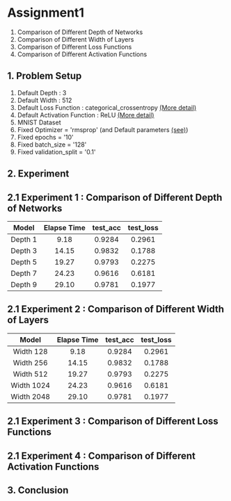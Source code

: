 # Assignment1

1. Comparison of Different Depth of Networks
2. Comparison of Different Width of Layers
3. Comparison of Different Loss Functions
4. Comparison of Different Activation Functions


## 1. Problem Setup
1. Default Depth : 3
2. Default Width : 512
3. Default Loss Function : categorical_crossentropy [(More detail)](https://keras.io/losses/#categorical_crossentropy)
4. Default Activation Function : ReLU [(More detail)](https://keras.io/activations/#relu)
5. MNIST Dataset
6. Fixed Optimizer = 'rmsprop' (and Default parameters [(see)](https://keras.io/optimizers/#rmsprop))
7. Fixed epochs = '10'
8. Fixed batch_size = '128'
9. Fixed validation_split = '0.1'

## 2. Experiment
## 2.1 Experiment 1 : Comparison of Different Depth of Networks
|Model  | Elapse Time| test_acc | test_loss |
|:-----:|:----------:|:--------:|:---------:|
|Depth 1| 9.18       |0.9284    |0.2961     |
|Depth 3| 14.15      |0.9832    |0.1788     |
|Depth 5| 19.27      |0.9793    |0.2275     |
|Depth 7| 24.23      |0.9616    |0.6181     |
|Depth 9| 29.10      |0.9781    |0.1977     |
## 2.1 Experiment 2 : Comparison of Different Width of Layers
|Model     | Elapse Time| test_acc | test_loss |
|:--------:|:----------:|:--------:|:---------:|
|Width 128 | 9.18       |0.9284    |0.2961     |
|Width 256 | 14.15      |0.9832    |0.1788     |
|Width 512 | 19.27      |0.9793    |0.2275     |
|Width 1024| 24.23      |0.9616    |0.6181     |
|Width 2048| 29.10      |0.9781    |0.1977     |
## 2.1 Experiment 3 : Comparison of Different Loss Functions
## 2.1 Experiment 4 : Comparison of Different Activation Functions

## 3. Conclusion 



